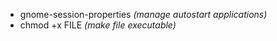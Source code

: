 - gnome-session-properties *(manage autostart applications)*
- chmod +x FILE *(make file executable)*